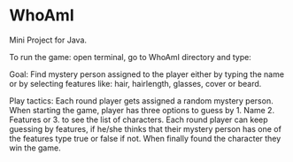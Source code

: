 # WhoAmI
Mini Project for Java.

To run the game: open terminal, go to WhoAmI directory and type: <run>

Goal: Find mystery person assigned to the player either by typing the name or by selecting features like: hair, hairlength, glasses, cover or beard. 

Play tactics: Each round player gets assigned a random mystery person. When starting the game, player has three options to guess by 1. Name 2. Features or 3. to see the list of characters. Each round player can keep guessing by features, if he/she thinks that their mystery person has one of the features type true or false if not.
When finally found the character they win the game.
